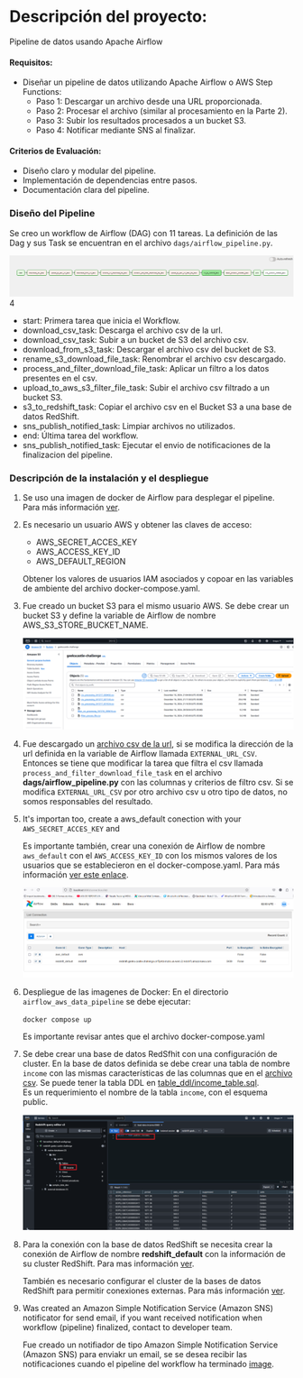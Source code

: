 # Descripción del proyecto:

  Pipeline de datos usando Apache Airflow

#### Requisitos:

- Diseñar un pipeline de datos utilizando Apache Airflow o AWS Step Functions:
  - Paso 1: Descargar un archivo desde una URL proporcionada.
  - Paso 2: Procesar el archivo (similar al procesamiento en la Parte 2).
  - Paso 3: Subir los resultados procesados a un bucket S3.
  - Paso 4: Notificar mediante SNS al finalizar.

#### Criterios de Evaluación:
 - Diseño claro y modular del pipeline.
 - Implementación de dependencias entre pasos.
 - Documentación clara del pipeline.


### Diseño del Pipeline

 Se creo un workflow de Airflow (DAG) con 11 tareas. La definición de las Dag y sus Task se encuentran en el archivo `dags/airflow_pipeline.py`. 

  ![image](doc/image/dag_workflow.png)4
  - start: Primera tarea que inicia el Workflow.
  - download_csv_task: Descarga el archivo csv de la url.
  - download_csv_task: Subir a un bucket de S3 del archivo csv.
  - download_from_s3_task: Descargar el archivo csv del bucket de S3.
  - rename_s3_download_file_task: Renombrar el archivo csv descargado.
  - process_and_filter_download_file_task: Aplicar un filtro a los datos presentes en el csv.
  - upload_to_aws_s3_filter_file_task: Subir el archivo csv filtrado a un bucket S3.
  - s3_to_redshift_task: Copiar el archivo csv en el Bucket S3 a una base de datos RedShift.
  - sns_publish_notified_task: Limpiar archivos no utilizados.
  - end: Última tarea del workflow.
  - sns_publish_notified_task: Ejecutar el envio de notificaciones de la finalizacion del pipeline.

###  Descripción de la instalación y el despliegue

1. Se uso una imagen de docker de Airflow para desplegar el pipeline. Para más información [ver](https://airflow.apache.org/docs/apache-airflow/stable/howto/docker-compose/index.html).


1. Es necesario un usuario AWS y obtener las claves de acceso:  

   - AWS_SECRET_ACCES_KEY
   - AWS_ACCESS_KEY_ID
   - AWS_DEFAULT_REGION

    Obtener los valores de usuarios IAM asociados y copoar en las variables de ambiente del archivo docker-compose.yaml.

1. Fue creado un bucket S3 para el mismo usuario AWS. Se debe crear un bucket S3 y define la variable de Airflow de nombre AWS_S3_STORE_BUCKET_NAME.

   ![image](doc/image/s3_bucket.png)

1. Fue descargado un [archivo csv de la url](https://www.stats.govt.nz/assets/Uploads/Balance-of-payments/Balance-of-payments-and-international-investment-position-June-2024-quarter/Download-data/balance-of-payments-and-international-investment-position-june-2024-quarter.csv), si se modifica la dirección de la url definida en la variable de Airflow llamada `EXTERNAL_URL_CSV`. Entonces se tiene que modificar la tarea que filtra el csv llamada
`process_and_filter_download_file_task` en el archivo **dags/airflow_pipeline.py**  con las columnas y criterios de filtro csv. Si se modifica `EXTERNAL_URL_CSV` por otro archivo csv u otro tipo de datos, no somos responsables del resultado.

1. It's importan too, create a aws_default conection with your `AWS_SECRET_ACCES_KEY` and 

    Es importante también, crear una conexión de Airflow de nombre `aws_default` con el 
`AWS_ACCESS_KEY_ID` con los mismos valores de los usuarios que se establecieron en el docker-compose.yaml. 
Para más información [ver este enlace](https://airflow.apache.org/docs/apache-airflow-providers-amazon/stable/connections/aws.html). 

   ![image](doc/image/airflow_conections.png)

1. Despliegue de las imagenes de Docker:
   En el directorio `airflow_aws_data_pipeline` se debe ejecutar:
      
      `docker compose up` 

    Es importante revisar antes que el archivo docker-compose.yaml

1.  Se debe crear una base de datos RedSfhit con una configuración de cluster. En la base de datos definida se debe crear una tabla de nombre `income` con las mismas características de las columnas que en el 
[archivo csv](https://www.stats.govt.nz/assets/Uploads/Balance-of-payments/Balance-of-payments-and-international-investment-position-June-2024-quarter/Download-data/balance-of-payments-and-international-investment-position-june-2024-quarter.csv).
Se puede tener la tabla DDL en [table_ddl/income_table.sql](files/table_ddl.sql).  
Es un requerimiento el nombre de la tabla `income`, con el esquema public.

      ![image](doc/image/redshift_cluster_database_table.png)
1. Para la conexión con la base de datos RedShift se necesita crear la conexión de Airflow de nombre **redshift_default**  con la información de su cluster RedShift. Para mas información [ver](https://www.astronomer.io/docs/learn/airflow-redshift/). 

    También es necesario configurar el cluster de la bases de datos RedShift para permitir conexiones externas. Para más información [ver](https://docs.bigeye.com/docs/redshift).

1. Was created an Amazon Simple Notification Service (Amazon SNS) notificator for send email, if you want 
received notification when workflow (pipeline) finalized, contact to developer team.


    Fue creado un notifiador de tipo Amazon Simple Notification Service (Amazon SNS) para enviakr un email, se se desea recibir las notificaciones cuando el pipeline del workflow ha terminado  [image](doc/image/sns_aws_topic.png).

